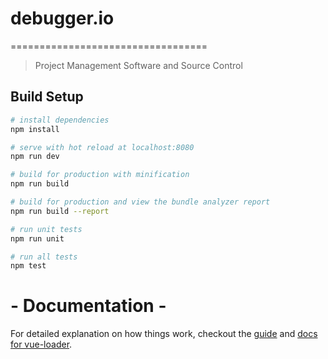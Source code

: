 # debugger.io
==================================

> Project Management Software and Source Control


## Build Setup

``` bash
# install dependencies
npm install

# serve with hot reload at localhost:8080
npm run dev

# build for production with minification
npm run build

# build for production and view the bundle analyzer report
npm run build --report

# run unit tests
npm run unit

# run all tests
npm test
```

# - Documentation -
For detailed explanation on how things work, checkout the [guide](http://vuejs-templates.github.io/webpack/) and [docs for vue-loader](http://vuejs.github.io/vue-loader).
